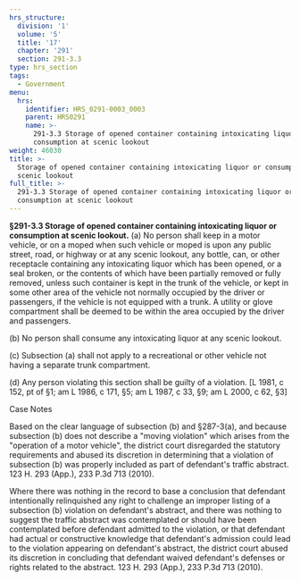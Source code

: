 ```yaml
---
hrs_structure:
  division: '1'
  volume: '5'
  title: '17'
  chapter: '291'
  section: 291-3.3
type: hrs_section
tags:
  - Government
menu:
  hrs:
    identifier: HRS_0291-0003_0003
    parent: HRS0291
    name: >-
      291-3.3 Storage of opened container containing intoxicating liquor or
      consumption at scenic lookout
weight: 46030
title: >-
  Storage of opened container containing intoxicating liquor or consumption at
  scenic lookout
full_title: >-
  291-3.3 Storage of opened container containing intoxicating liquor or
  consumption at scenic lookout
---
```

**§291-3.3 Storage of opened container containing intoxicating liquor or consumption at scenic lookout.** (a) No person shall keep in a motor vehicle, or on a moped when such vehicle or moped is upon any public street, road, or highway or at any scenic lookout, any bottle, can, or other receptacle containing any intoxicating liquor which has been opened, or a seal broken, or the contents of which have been partially removed or fully removed, unless such container is kept in the trunk of the vehicle, or kept in some other area of the vehicle not normally occupied by the driver or passengers, if the vehicle is not equipped with a trunk. A utility or glove compartment shall be deemed to be within the area occupied by the driver and passengers.

(b) No person shall consume any intoxicating liquor at any scenic lookout.

(c) Subsection (a) shall not apply to a recreational or other vehicle not having a separate trunk compartment.

(d) Any person violating this section shall be guilty of a violation. [L 1981, c 152, pt of §1; am L 1986, c 171, §5; am L 1987, c 33, §9; am L 2000, c 62, §3]

Case Notes

Based on the clear language of subsection (b) and §287-3(a), and because subsection (b) does not describe a "moving violation" which arises from the "operation of a motor vehicle", the district court disregarded the statutory requirements and abused its discretion in determining that a violation of subsection (b) was properly included as part of defendant's traffic abstract. 123 H. 293 (App.), 233 P.3d 713 (2010).

Where there was nothing in the record to base a conclusion that defendant intentionally relinquished any right to challenge an improper listing of a subsection (b) violation on defendant's abstract, and there was nothing to suggest the traffic abstract was contemplated or should have been contemplated before defendant admitted to the violation, or that defendant had actual or constructive knowledge that defendant's admission could lead to the violation appearing on defendant's abstract, the district court abused its discretion in concluding that defendant waived defendant's defenses or rights related to the abstract. 123 H. 293 (App.), 233 P.3d 713 (2010).